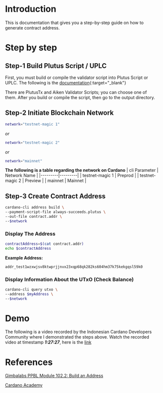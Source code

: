 # Introduction

This is documentation that gives you a step-by-step guide on how to generate contract address.

# Step by step

## Step-1 Build Plutus Script / UPLC

First, you must build or compile the validator script into Plutus Script or UPLC. The following is the [documentation](https://github.com/ValdryanIvandito/cardano-script-compiling-guides){:target="_blank"}

There are PlutusTx and Aiken Validator Scripts; you can choose one of them. After you build or compile the script, then go to the output directory.

## Step-2 Initiate Blockchain Network

```bash
network="testnet-magic 1"
```

_or_

```bash
network="testnet-magic 2"
```

_or_

```bash
network="mainnet"
```

**The following is a table regarding the network on Cardano**
| cli Parameter | Network Name |
|---------|---------|
| testnet-magic 1 | Preprod |
| testnet-magic 2 | Preview |
| mainnet | Mainnet |

## Step-3 Create Contract Address

```bash
cardano-cli address build \
--payment-script-file always-succeeds.plutus \
--out-file contract.addr \
--$network
```

### Display The Address

```bash
contractAddress=$(cat contract.addr)
echo $contractAddress
```

**Example Address:**

```bash
addr_test1wzxwjsv8ktwprjjnvx23xqp68qk282ks604hm37k75kekgqsl59k0
```

### Display Information About the UTxO (Check Balance)

```bash
cardano-cli query utxo \
--address $myAddress \
--$network
```

# Demo

The following is a video recorded by the Indonesian Cardano Developers Community where I demonstrated the steps above. Watch the recorded video at timestamp **_1:27:27_**, here is the [link](https://youtu.be/03hXLZ_07N0?list=PLUj8499OocHiL8gXPv8wMlLW-zIcyYdrQ)

# References

[Gimbalabs PPBL Module 102.2: Build an Address](https://plutuspbl.io/modules/102/1022)

[Cardano Academy](https://academy.cardanofoundation.org/)

